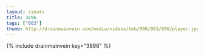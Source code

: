 ```yaml
--- 
layout: sieutv
title: 3896
tags: ["003"]
thumb: http://drainmainvein.com/media/videos/tmb/000/003/896/player.jpg
---
```

{% include drainmainvein key="3896" %} 
